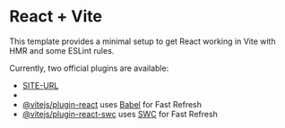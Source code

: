 # React + Vite

This template provides a minimal setup to get React working in Vite with HMR and some ESLint rules.

Currently, two official plugins are available:

- [SITE-URL](https://react-movie-cinema-ui.netlify.app/user) 
- 
- [@vitejs/plugin-react](https://github.com/vitejs/vite-plugin-react/blob/main/packages/plugin-react/README.md) uses [Babel](https://babeljs.io/) for Fast Refresh
- [@vitejs/plugin-react-swc](https://github.com/vitejs/vite-plugin-react-swc) uses [SWC](https://swc.rs/) for Fast Refresh

